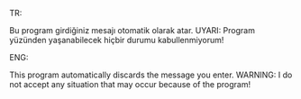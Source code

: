 TR:

Bu program girdiğiniz mesajı otomatik olarak atar.
UYARI: Program yüzünden yaşanabilecek hiçbir durumu kabullenmiyorum!

ENG:

This program automatically discards the message you enter.
WARNING: I do not accept any situation that may occur because of the program!
